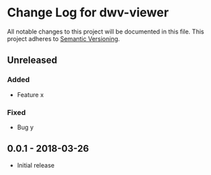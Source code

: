 # Change Log for dwv-viewer
All notable changes to this project will be documented in this file.
This project adheres to [Semantic Versioning](http://semver.org/).

## Unreleased

### Added
- Feature x

### Fixed
- Bug y

## 0.0.1 - 2018-03-26
- Initial release

[Unreleased]: https://github.com/kmader/dwv-viewer/v0.0.1...HEAD
